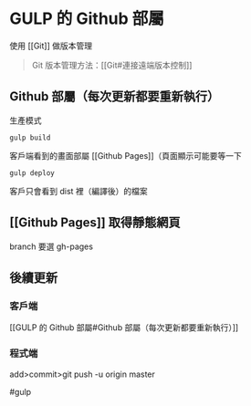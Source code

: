 # GULP 的 Github 部屬
使用 [[Git]] 做版本管理
> Git 版本管理方法：[[Git#連接遠端版本控制]]

## Github 部屬（每次更新都要重新執行）
生產模式
```
gulp build
```
客戶端看到的畫面部屬 [[Github Pages]]（頁面顯示可能要等一下
```
gulp deploy  
```
客戶只會看到 dist 裡（編譯後）的檔案

## [[Github Pages]] 取得靜態網頁
branch 要選 gh-pages


## 後續更新
### 客戶端
[[GULP 的 Github 部屬#Github 部屬（每次更新都要重新執行）]]
### 程式端
add>commit>git push -u origin master

#gulp